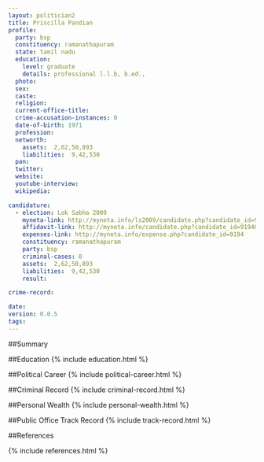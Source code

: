 ```yaml
---
layout: politician2
title: Priscilla Pandian
profile: 
  party: bsp
  constituency: ramanathapuram
  state: tamil nadu
  education: 
    level: graduate
    details: professional l.l.b, b.ed.,
  photo: 
  sex: 
  caste: 
  religion: 
  current-office-title: 
  crime-accusation-instances: 0
  date-of-birth: 1971
  profession: 
  networth: 
    assets:  2,62,50,893
    liabilities:  9,42,530
  pan: 
  twitter: 
  website: 
  youtube-interview: 
  wikipedia: 

candidature: 
  - election: Lok Sabha 2009
    myneta-link: http://myneta.info/ls2009/candidate.php?candidate_id=9194
    affidavit-link: http://myneta.info/candidate.php?candidate_id=9194&scan=original
    expenses-link: http://myneta.info/expense.php?candidate_id=9194
    constituency: ramanathapuram 
    party: bsp
    criminal-cases: 0
    assets:  2,62,50,893
    liabilities:  9,42,530
    result:  

crime-record: 

date: 
version: 0.0.5
tags: 
---
```

##Summary


##Education
{% include education.html %}


##Political Career
{% include political-career.html %}


##Criminal Record
{% include criminal-record.html %}


##Personal Wealth
{% include personal-wealth.html %}


##Public Office Track Record
{% include track-record.html %}


##References


{% include references.html %}